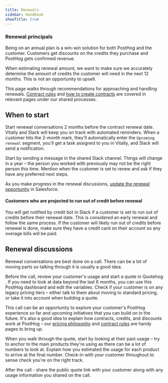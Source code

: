 ```yaml
---
title: Renewals
sidebar: Handbook
showTitle: true
---
```


### Renewal principals
Being on an annual plan is a win-win solution for both PostHog and the customer. Customers get discounts on the credits they purchase and PostHog gets confirmed revenue.

When estimating renewal amount, we want to make sure we accurately determine the amount of credits the customer will need in the next 12 months. This is not an opportunity to upsell.

This page walks through recommendations for approaching and handling renewals. [Contract rules](/handbook/growth/sales/contract-rules) and [how to create contracts](/handbook/growth/sales/contracts) are covered in relevant pages under our shared processes. 

## When to start
Start renewal conversations 2 months before the contract renewal date. Vitally and Slack will keep you on track with automated reminders. When a customer hits the 2-month mark, they'll automatically enter the `Upcoming renewal` segment, you'll get a task assigned to you in Vitally, and Slack will send a notification.

Start by sending a message in the shared Slack channel. Things will change in a year – the person you worked with previously may not be the right person this time. Mention when the customer is set to renew and ask if they have any preferred next steps.

As you make progress in the renewal discussions, [update the renewal opportunity](/handbook/growth/sales/crm#renewal-pipeline) in Salesforce. 

#### Customers who are projected to run out of credit before renewal
You will get notified by credit bot in Slack if a customer is set to run out of credits before their renewal date. This is considered an early renewal and follow the same process. If the customer will likely run out of credits before renewal is done, make sure they have a credit card on their account so any overage bills will be paid.

## Renewal discussions
Renewal conversations are best done on a call. There can be a lot of moving parts so talking through it is usually a good idea. 

Before the call, review your customer's usage and start a quote in <PrivateLink url="https://quote.posthog.com/"> Quotehog </PrivateLink>. If you need to look at data beyond the last 6 months, you can use <PrivateLink url="https://us.posthog.com/project/2/dashboard/374922"> this PostHog dashboard </PrivateLink> and edit the variables. Check if your customer is on any legacy pricing tiers – either talk to them about moving to standard pricing, or take it into account when building a quote. 

This call can be an opportunity to explore your customer's PostHog experience so far and upcoming initiatives that you can build on in the future. It's also a good idea to explain how contracts, credits, and discounts work at PostHog – our [pricing philosophy](/pricing/philosophy) and [contract rules](/handbook/growth/sales/contract-rules) are handy pages to bring up.

When you walk through the quote, start by looking at their past usage – try to anchor to the main products they're using as there can be a lot of numbers to look at. Explain how you estimated the usage for each product to arrive at the final number. Check-in with your customer throughout to sense check you're on the right track.

After the call - share the public quote link with your customer along with any usage information you shared on the call. 